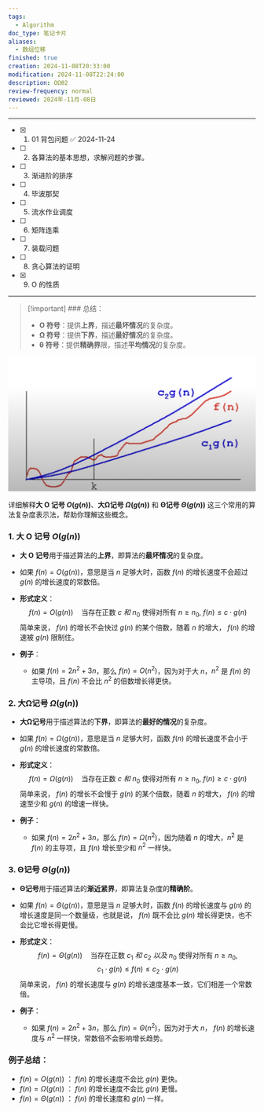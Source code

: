 ```yaml
---
tags:
  - Algorithm
doc_type: 笔记卡片
aliases:
  - 数组位移
finished: true
creation: 2024-11-08T20:33:00
modification: 2024-11-08T22:24:00
description: OΩθ2
review-frequency: normal
reviewed: 2024年-11月-08日
---
```

---

- [x] 1. 01 背包问题 ✅ 2024-11-24
- [ ] 2. 各算法的基本思想，求解问题的步骤。
- [ ] 3. 渐进阶的排序
- [ ] 4. 毕波那契
- [ ] 5. 流水作业调度
- [ ] 6. 矩阵连乘
- [ ] 7. 装载问题
- [ ] 8. 贪心算法的证明
- [x] 9. O 的性质

---

>[!important] ### 总结：
>- **O 符号**：提供**上界**，描述**最坏情况**的复杂度。
>- **Ω 符号**：提供**下界**，描述**最好情况**的复杂度。
>- **θ 符号**：提供**精确界**限，描述**平均情况**的复杂度。

![|450](assets/屏幕截图%202024-11-09%20125911.png)


详细解释**大 O 记号 $O(g(n))$**、**大Ω记号 $\Omega(g(n))$** 和 **Θ记号 $\Theta(g(n))$** 这三个常用的算法复杂度表示法，帮助你理解这些概念。

### 1. **大 O 记号 $O(g(n))$**

- **大 O 记号**用于描述算法的**上界**，即算法的**最坏情况**的复杂度。
- 如果 $f(n) = O(g(n))$，意思是当 $n$ 足够大时，函数 $f(n)$ 的增长速度不会超过 $g(n)$ 的增长速度的常数倍。
- **形式定义**：
$$
  f(n) = O(g(n)) \quad \text{当存在正数} \ c \ 和 \ n_0 \ \text{使得对所有} \ n \geq n_0, \ f(n) \leq c \cdot g(n)
$$
  简单来说， $f(n)$ 的增长不会快过 $g(n)$ 的某个倍数，随着 $n$ 的增大， $f(n)$ 的增速被 $g(n)$ 限制住。

- **例子**：
  - 如果 $f(n) = 2n^2 + 3n$，那么 $f(n) = O(n^2)$，因为对于大 $n$，$n^2$ 是 $f(n)$ 的主导项，且 $f(n)$ 不会比 $n^2$ 的倍数增长得更快。

### 2. **大Ω记号 $\Omega(g(n))$**

- **大Ω记号**用于描述算法的**下界**，即算法的**最好的情况**的复杂度。
- 如果 $f(n) = \Omega(g(n))$，意思是当 $n$ 足够大时，函数 $f(n)$ 的增长速度不会小于 $g(n)$ 的增长速度的常数倍。
- **形式定义**：
$$
  f(n) = \Omega(g(n)) \quad \text{当存在正数} \ c \ 和 \ n_0 \ \text{使得对所有} \ n \geq n_0, \ f(n) \geq c \cdot g(n)
$$
  简单来说， $f(n)$ 的增长不会慢于 $g(n)$ 的某个倍数，随着 $n$ 的增大， $f(n)$ 的增速至少和 $g(n)$ 的增速一样快。

- **例子**：
  - 如果 $f(n) = 2n^2 + 3n$，那么 $f(n) = \Omega(n^2)$，因为随着 $n$ 的增大，$n^2$ 是 $f(n)$ 的主导项，且 $f(n)$ 增长至少和 $n^2$ 一样快。

### 3. **Θ记号 $\Theta(g(n))$**

- **Θ记号**用于描述算法的**渐近紧界**，即算法复杂度的**精确阶**。
- 如果 $f(n) = \Theta(g(n))$，意思是当 $n$ 足够大时，函数 $f(n)$ 的增长速度与 $g(n)$ 的增长速度是同一个数量级，也就是说， $f(n)$ 既不会比 $g(n)$ 增长得更快，也不会比它增长得更慢。
- **形式定义**：
$$
  f(n) = \Theta(g(n)) \quad \text{当存在正数} \ c_1 \ 和 \ c_2 \ 以及 \ n_0 \ \text{使得对所有} \ n \geq n_0,
$$
$$
  c_1 \cdot g(n) \leq f(n) \leq c_2 \cdot g(n)
$$
  简单来说， $f(n)$ 的增长速度与 $g(n)$ 的增长速度基本一致，它们相差一个常数倍。

- **例子**：
  - 如果 $f(n) = 2n^2 + 3n$，那么 $f(n) = \Theta(n^2)$，因为对于大 $n$， $f(n)$ 的增长速度与 $n^2$ 一样快，常数倍不会影响增长趋势。

### 例子总结：

- $f(n) = O(g(n))$ ： $f(n)$ 的增长速度不会比 $g(n)$ 更快。
- $f(n) = \Omega(g(n))$ ： $f(n)$ 的增长速度不会比 $g(n)$ 更慢。
- $f(n) = \Theta(g(n))$ ： $f(n)$ 的增长速度和 $g(n)$ 一样。




